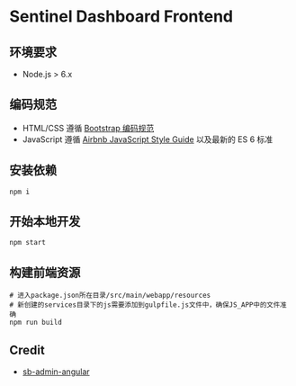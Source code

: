 # Sentinel Dashboard Frontend

## 环境要求

- Node.js > 6.x

## 编码规范

- HTML/CSS 遵循 [Bootstrap 编码规范](https://codeguide.bootcss.com/)
- JavaScript 遵循 [Airbnb JavaScript Style Guide](https://github.com/airbnb/javascript/tree/es5-deprecated/es5) 以及最新的 ES 6 标准

## 安装依赖

```
npm i
```

## 开始本地开发

```
npm start
```

## 构建前端资源

```
# 进入package.json所在目录/src/main/webapp/resources
# 新创建的services目录下的js需要添加到gulpfile.js文件中，确保JS_APP中的文件准确
npm run build
```

## Credit

- [sb-admin-angular](https://github.com/start-angular/sb-admin-angular)